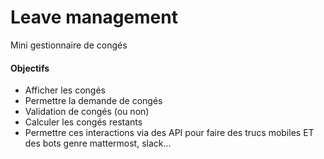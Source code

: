 # Leave management

Mini gestionnaire de congés 

#### Objectifs

- Afficher les congés
- Permettre la demande de congés
- Validation de congés (ou non)
- Calculer les congés restants
- Permettre ces interactions via des API pour faire des trucs mobiles ET des bots genre mattermost, slack...
